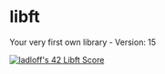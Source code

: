 # libft
Your very first own library - Version: 15

[![ladloff's 42 Libft Score](https://badge42.vercel.app/api/v2/cleopgpe600060fmkk9ruhmk8/project/2868485)](https://github.com/JaeSeoKim/badge42)
